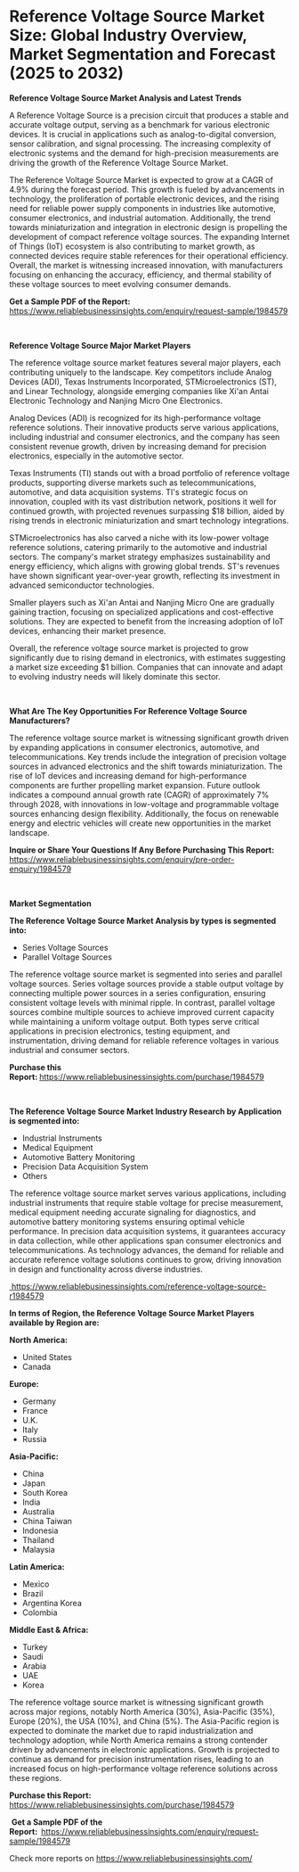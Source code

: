 <p><h1>Reference Voltage Source Market Size: Global Industry Overview, Market Segmentation and Forecast (2025 to 2032)</h1></p><p><strong>Reference Voltage Source Market Analysis and Latest Trends</strong></p>
<p><p>A Reference Voltage Source is a precision circuit that produces a stable and accurate voltage output, serving as a benchmark for various electronic devices. It is crucial in applications such as analog-to-digital conversion, sensor calibration, and signal processing. The increasing complexity of electronic systems and the demand for high-precision measurements are driving the growth of the Reference Voltage Source Market.</p><p>The Reference Voltage Source Market is expected to grow at a CAGR of 4.9% during the forecast period. This growth is fueled by advancements in technology, the proliferation of portable electronic devices, and the rising need for reliable power supply components in industries like automotive, consumer electronics, and industrial automation. Additionally, the trend towards miniaturization and integration in electronic design is propelling the development of compact reference voltage sources. The expanding Internet of Things (IoT) ecosystem is also contributing to market growth, as connected devices require stable references for their operational efficiency. Overall, the market is witnessing increased innovation, with manufacturers focusing on enhancing the accuracy, efficiency, and thermal stability of these voltage sources to meet evolving consumer demands.</p></p>
<p><strong>Get a Sample PDF of the Report:&nbsp;</strong> <a href="https://www.reliablebusinessinsights.com/enquiry/request-sample/1984579?utm_campaign=3494&utm_medium=2&utm_source=Github&utm_content=ia&utm_term=06042025&utm_id=reference-voltage-source">https://www.reliablebusinessinsights.com/enquiry/request-sample/1984579</a></p>
<p>&nbsp;</p>
<p><strong>Reference Voltage Source Major Market Players</strong></p>
<p><p>The reference voltage source market features several major players, each contributing uniquely to the landscape. Key competitors include Analog Devices (ADI), Texas Instruments Incorporated, STMicroelectronics (ST), and Linear Technology, alongside emerging companies like Xi'an Antai Electronic Technology and Nanjing Micro One Electronics.</p><p>Analog Devices (ADI) is recognized for its high-performance voltage reference solutions. Their innovative products serve various applications, including industrial and consumer electronics, and the company has seen consistent revenue growth, driven by increasing demand for precision electronics, especially in the automotive sector.</p><p>Texas Instruments (TI) stands out with a broad portfolio of reference voltage products, supporting diverse markets such as telecommunications, automotive, and data acquisition systems. TI's strategic focus on innovation, coupled with its vast distribution network, positions it well for continued growth, with projected revenues surpassing $18 billion, aided by rising trends in electronic miniaturization and smart technology integrations.</p><p>STMicroelectronics has also carved a niche with its low-power voltage reference solutions, catering primarily to the automotive and industrial sectors. The company's market strategy emphasizes sustainability and energy efficiency, which aligns with growing global trends. ST's revenues have shown significant year-over-year growth, reflecting its investment in advanced semiconductor technologies.</p><p>Smaller players such as Xi'an Antai and Nanjing Micro One are gradually gaining traction, focusing on specialized applications and cost-effective solutions. They are expected to benefit from the increasing adoption of IoT devices, enhancing their market presence.</p><p>Overall, the reference voltage source market is projected to grow significantly due to rising demand in electronics, with estimates suggesting a market size exceeding $1 billion. Companies that can innovate and adapt to evolving industry needs will likely dominate this sector.</p></p>
<p>&nbsp;</p>
<p><strong>What Are The Key Opportunities For Reference Voltage Source Manufacturers?</strong></p>
<p><p>The reference voltage source market is witnessing significant growth driven by expanding applications in consumer electronics, automotive, and telecommunications. Key trends include the integration of precision voltage sources in advanced electronics and the shift towards miniaturization. The rise of IoT devices and increasing demand for high-performance components are further propelling market expansion. Future outlook indicates a compound annual growth rate (CAGR) of approximately 7% through 2028, with innovations in low-voltage and programmable voltage sources enhancing design flexibility. Additionally, the focus on renewable energy and electric vehicles will create new opportunities in the market landscape.</p></p>
<p><strong>Inquire or Share Your Questions If Any Before Purchasing This Report:</strong> <a href="https://www.reliablebusinessinsights.com/enquiry/pre-order-enquiry/1984579?utm_campaign=3494&utm_medium=2&utm_source=Github&utm_content=ia&utm_term=06042025&utm_id=reference-voltage-source">https://www.reliablebusinessinsights.com/enquiry/pre-order-enquiry/1984579</a></p>
<p>&nbsp;</p>
<p><strong>Market Segmentation</strong></p>
<p><strong>The Reference Voltage Source Market Analysis by types is segmented into:</strong></p>
<p><ul><li>Series Voltage Sources</li><li>Parallel Voltage Sources</li></ul></p>
<p><p>The reference voltage source market is segmented into series and parallel voltage sources. Series voltage sources provide a stable output voltage by connecting multiple power sources in a series configuration, ensuring consistent voltage levels with minimal ripple. In contrast, parallel voltage sources combine multiple sources to achieve improved current capacity while maintaining a uniform voltage output. Both types serve critical applications in precision electronics, testing equipment, and instrumentation, driving demand for reliable reference voltages in various industrial and consumer sectors.</p></p>
<p><strong>Purchase this Report:&nbsp;</strong><a href="https://www.reliablebusinessinsights.com/purchase/1984579?utm_campaign=3494&utm_medium=2&utm_source=Github&utm_content=ia&utm_term=06042025&utm_id=reference-voltage-source">https://www.reliablebusinessinsights.com/purchase/1984579</a></p>
<p>&nbsp;</p>
<p><strong>The Reference Voltage Source Market Industry Research by Application is segmented into:</strong></p>
<p><ul><li>Industrial Instruments</li><li>Medical Equipment</li><li>Automotive Battery Monitoring</li><li>Precision Data Acquisition System</li><li>Others</li></ul></p>
<p><p>The reference voltage source market serves various applications, including industrial instruments that require stable voltage for precise measurement, medical equipment needing accurate signaling for diagnostics, and automotive battery monitoring systems ensuring optimal vehicle performance. In precision data acquisition systems, it guarantees accuracy in data collection, while other applications span consumer electronics and telecommunications. As technology advances, the demand for reliable and accurate reference voltage solutions continues to grow, driving innovation in design and functionality across diverse industries.</p></p>
<p><a href="https://www.reliablebusinessinsights.com/reference-voltage-source-r1984579?utm_campaign=3494&utm_medium=2&utm_source=Github&utm_content=ia&utm_term=06042025&utm_id=reference-voltage-source">&nbsp;https://www.reliablebusinessinsights.com/reference-voltage-source-r1984579</a></p>
<p><strong>In terms of Region, the Reference Voltage Source Market Players available by Region are:</strong></p>
<p>
    <p> <strong> North America: </strong>
        <ul>
            <li>United States</li>
            <li>Canada</li>
        </ul>
        </p> 
    <p> <strong> Europe: </strong>
        <ul>
            <li>Germany</li>
            <li>France</li>
            <li>U.K.</li>
            <li>Italy</li>
            <li>Russia</li>
        </ul>
        </p> 
    <p> <strong> Asia-Pacific: </strong>
        <ul>
            <li>China</li>
            <li>Japan</li>
            <li>South Korea</li>
            <li>India</li>
            <li>Australia</li>
            <li>China Taiwan</li>
            <li>Indonesia</li>
            <li>Thailand</li>
            <li>Malaysia</li>
        </ul>
        </p> 
    <p> <strong> Latin America: </strong>
        <ul>
            <li>Mexico</li>
            <li>Brazil</li>
            <li>Argentina Korea</li>
            <li>Colombia</li>
        </ul>
        </p> 
    <p> <strong> Middle East & Africa: </strong>
        <ul>
            <li>Turkey</li>
            <li>Saudi</li>
            <li>Arabia</li>
            <li>UAE</li>
            <li>Korea</li>
        </ul>
    </p>
    </p>
<p><p>The reference voltage source market is witnessing significant growth across major regions, notably North America (30%), Asia-Pacific (35%), Europe (20%), the USA (10%), and China (5%). The Asia-Pacific region is expected to dominate the market due to rapid industrialization and technology adoption, while North America remains a strong contender driven by advancements in electronic applications. Growth is projected to continue as demand for precision instrumentation rises, leading to an increased focus on high-performance voltage reference solutions across these regions.</p></p>
<p><strong>Purchase this Report: </strong><a href="https://www.reliablebusinessinsights.com/purchase/1984579?utm_campaign=3494&utm_medium=2&utm_source=Github&utm_content=ia&utm_term=06042025&utm_id=reference-voltage-source">https://www.reliablebusinessinsights.com/purchase/1984579</a></p>
<p>&nbsp;<strong>Get a Sample PDF of the Report:&nbsp;&nbsp;</strong><a href="https://www.reliablebusinessinsights.com/enquiry/request-sample/1984579?utm_campaign=3494&utm_medium=2&utm_source=Github&utm_content=ia&utm_term=06042025&utm_id=reference-voltage-source">https://www.reliablebusinessinsights.com/enquiry/request-sample/1984579</a></p>
<p><strong></strong></p>
<p>Check more reports on <a href="https://www.reliablebusinessinsights.com/?utm_campaign=3494&utm_medium=2&utm_source=Github&utm_content=ia&utm_term=06042025&utm_id=reference-voltage-source">https://www.reliablebusinessinsights.com/</a></p>